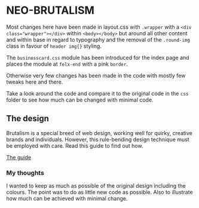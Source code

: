 # NEO-BRUTALISM

Most changes here have been made in layout.css with `.wrapper` with a `<div class="wrapper"></div>` within `<body></body>` but around all other content and within base in regard to typography and the removal of the `.round-img` class in favour of `header img{}` styling. 

The `businesscard.css` module has been introduced for the index page and places the module at `felx-end` with a pink `border`. 

Otherwise very few changes has been made in the code with mostly few tweaks here and there. 

Take a look around the code and compare it to the original code in the `css` folder to see how much can be changed with minimal code.


## The design
Brutalism is a special breed of web design, working well for quirky, creative brands and individuals. However, this rule-bending design technique must be employed with care. Read this guide to find out how.

[The guide](https://elementor.com/blog/brutalism-in-web-design/)


### My thoughts
I wanted to keep as much as possible of the original design including the colours. The point was to do as little new code as possible. Also to illustrate how much can be achieved with minimal change. 